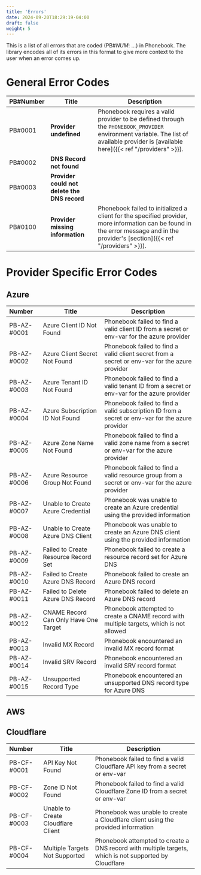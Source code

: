 ```yaml
---
title: 'Errors'
date: 2024-09-20T18:29:19-04:00
draft: false
weight: 5
---
```


This is a list of all errors that are coded (PB#_NUM_: ...) in Phonebook. The library encodes all of its errors in this format to give more context to the user when an error comes up.

# General Error Codes

|PB#Number|Title|Description|
|:----|-|-|
|PB#0001|**Provider undefined**|Phonebook requires a valid provider to be defined through the `PHONEBOOK_PROVIDER` environment variable. The list of available provider is [available here]({{< ref "/providers" >}}).|
|PB#0002|**DNS Record not found**||
|PB#0003|**Provider could not delete the DNS record**||
|PB#0100|**Provider missing information**|Phonebook failed to initialized a client for the specified provider, more information can be found in the error message and in the provider's [section]({{< ref "/providers" >}}).|

# Provider Specific Error Codes

## Azure
|Number|Title|Description|
|:----|-|-|
|PB-AZ-#0001|Azure Client ID Not Found|Phonebook failed to find a valid client ID from a secret or env-var for the azure provider|
|PB-AZ-#0002|Azure Client Secret Not Found|Phonebook failed to find a valid client secret from a secret or env-var for the azure provider|
|PB-AZ-#0003|Azure Tenant ID Not Found|Phonebook failed to find a valid tenant ID from a secret or env-var for the azure provider|
|PB-AZ-#0004|Azure Subscription ID Not Found|Phonebook failed to find a valid subscription ID from a secret or env-var for the azure provider|
|PB-AZ-#0005|Azure Zone Name Not Found|Phonebook failed to find a valid zone name from a secret or env-var for the azure provider|
|PB-AZ-#0006|Azure Resource Group Not Found|Phonebook failed to find a valid resource group from a secret or env-var for the azure provider|
|PB-AZ-#0007|Unable to Create Azure Credential|Phonebook was unable to create an Azure credential using the provided information|
|PB-AZ-#0008|Unable to Create Azure DNS Client|Phonebook was unable to create an Azure DNS client using the provided information|
|PB-AZ-#0009|Failed to Create Resource Record Set|Phonebook failed to create a resource record set for Azure DNS|
|PB-AZ-#0010|Failed to Create Azure DNS Record|Phonebook failed to create an Azure DNS record|
|PB-AZ-#0011|Failed to Delete Azure DNS Record|Phonebook failed to delete an Azure DNS record|
|PB-AZ-#0012|CNAME Record Can Only Have One Target|Phonebook attempted to create a CNAME record with multiple targets, which is not allowed|
|PB-AZ-#0013|Invalid MX Record|Phonebook encountered an invalid MX record format|
|PB-AZ-#0014|Invalid SRV Record|Phonebook encountered an invalid SRV record format|
|PB-AZ-#0015|Unsupported Record Type|Phonebook encountered an unsupported DNS record type for Azure DNS|

## AWS


## Cloudflare
|Number|Title|Description|
|:----|-|-|
|PB-CF-#0001|API Key Not Found|Phonebook failed to find a valid Cloudflare API key from a secret or env-var|
|PB-CF-#0002|Zone ID Not Found|Phonebook failed to find a valid Cloudflare Zone ID from a secret or env-var|
|PB-CF-#0003|Unable to Create Cloudflare Client|Phonebook was unable to create a Cloudflare client using the provided information|
|PB-CF-#0004|Multiple Targets Not Supported|Phonebook attempted to create a DNS record with multiple targets, which is not supported by Cloudflare|